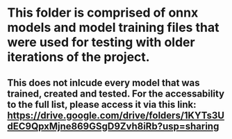 # This folder is comprised of onnx models and model training files that were used for testing with older iterations of the project.
## This does not inlcude every model that was trained, created and tested. For the accessability to the full list, please access it via this link: https://drive.google.com/drive/folders/1KYTs3UdEC9QpxMjne869GSgD9Zvh8iRb?usp=sharing

